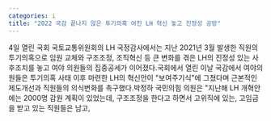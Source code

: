 ```yaml
---
categories: i
title: "2022 국감 끝나지 않은 투기의혹 여진 LH 혁신 놓고 진정성 공방"
---
```

4일 열린 국회 국토교통위원회의 LH 국정감사에서는 지난 2021년 3월 발생한 직원의 투기의혹으로 임원 교체와 구조조정, 조직혁신 등 큰 변화를 겪은 LH의 진정성 있는 사후조치를 놓고 여야 의원들의 집중공세가 이어졌다.국회에서 열린 이날 국감에서 여야의원들은 투기의혹 사태 이후 마련한 LH의 혁신안이 "보여주기식"에 그쳤다며 근본적인 제도개선과 직원들의 의식변화를 촉구했다.박정하 국민의힘 의원은 "지난해 LH 개혁안에는 2000명 감원 계획이 있었는데, 구조조정을 한다고 하면서 고위직에 있는, 고임금을 받고 있는 직원들은 남고,
